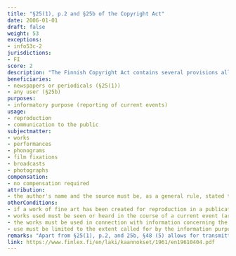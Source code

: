 ```yaml
---
title: "§25(1), p.2 and §25b of the Copyright Act"
date: 2006-01-01
draft: false
weight: 53
exceptions:
- info53c-2
jurisdictions:
- FI
score: 2
description: "The Finnish Copyright Act contains several provisions allowing for uses linked to the reporting of current events. § 25(1), p.2 allows for works of fine art which have been made public to be displayed in a newspaper or a periodical when reporting on a current event, provided that the work has not been created for reproduction in a newspaper or a periodical. §25b allows for works which are being seen or heard in the course of a current event to be included in the presentation in a radio or a television broadcast or as a film to the extent necessary for the informational purpose. When short extracts from a television transmission are used in accordance with §48(5) for the purpose of news reports on events of high interest to the public, a work included in the transmission may be incorporated into the news report." 
beneficiaries:
- newspapers or periodicals (§25(1))
- any user (§25b)
purposes: 
- informatory purpose (reporting of current events)
usage:
- reproduction 
- communication to the public
subjectmatter:
- works
- performances
- phonograms
- film fixations
- broadcasts
- photographs
compensation:
- no compensation required
attribution: 
- the author's name and the source must be, as a general rule, stated to the extent and in the manner required by proper usage
otherConditions:
- if a work of fine art has been created for reproduction in a publication in a newspaper or a periodical, it cannot be used under the exception as per §25(1), p.2
- works used must be seen or heard in the course of a current event (art.25b)
- the works must be used in connection with information concerning the current event through radio, television, direct communication or film (art.25)
- use must be limited to the extent called for by the information purpose (art.25b)
remarks: "Apart from §25(1), p.2, and 25b, §48 (5) allows for transmitting organisations established within a country member of the European Economic Area to make use of short extracts from a television broadcast of an event of significant public interest in its own television broadcasts constituting general news programs. Although connected to the reporting of current events exception, the provisions of §48(5) seem to implement the requirements of the AVMS Directive and the ECTT on “events of major importance for society” and “events of high interest to the public”.<br /><br />The exception under §25b also applies to performances (§45(7) of the CA); sound recordings (§46(3) of the CA); film fixations (§46a(3) of the CA); broadcasts (§48(4) of the CA) and photographs (§49a(3) of the CA).<br /><br />§11(2) requires that when a work is used publicly under an exception, the author's name and the source must be, as a general rule, stated to the extent and in the manner required by proper usage. It also requires that the work must not be altered more than necessary for the intended use."
link: https://www.finlex.fi/en/laki/kaannokset/1961/en19610404.pdf
---
```

